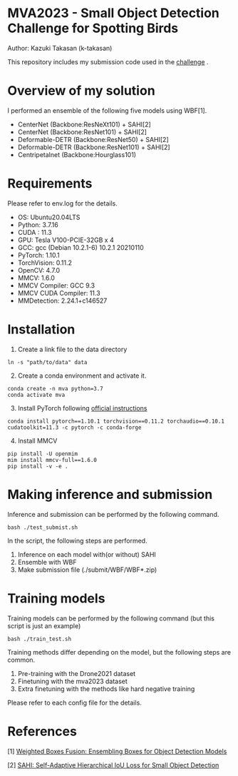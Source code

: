 # MVA2023 - Small Object Detection Challenge for Spotting Birds

Author: Kazuki Takasan (k-takasan)

This repository includes my submission code used in the [challenge](http://www.mva-org.jp/mva2023/challenge) .

# Overview of my solution
I performed an ensemble of the following five models using WBF[1].
- CenterNet (Backbone:ResNeXt101) + SAHI[2]
- CenterNet (Backbone:ResNet101) + SAHI[2]
- Deformable-DETR (Backbone:ResNet50) + SAHI[2]
- Deformable-DETR (Backbone:ResNet101) + SAHI[2]
- Centripetalnet (Backbone:Hourglass101)

# Requirements
Please refer to env.log for the details.
- OS: Ubuntu20.04LTS
- Python: 3.7.16
- CUDA : 11.3
- GPU: Tesla V100-PCIE-32GB x 4
- GCC: gcc (Debian 10.2.1-6) 10.2.1 20210110
- PyTorch: 1.10.1
- TorchVision: 0.11.2
- OpenCV: 4.7.0
- MMCV: 1.6.0
- MMCV Compiler: GCC 9.3
- MMCV CUDA Compiler: 11.3
- MMDetection: 2.24.1+c146527

# Installation
<!-- 1. Clone this repository(uploading soon)
```
git clone https://github.com/k-takasan/mva2023_submit_takasan.git
``` -->
1. Create a link file to the data directory
```
ln -s "path/to/data" data
```
2. Create a conda environment and activate it.
```
conda create -n mva python=3.7
conda activate mva
```
3. Install PyTorch following [official instructions](https://pytorch.org/get-started/locally/)
```
conda install pytorch==1.10.1 torchvision==0.11.2 torchaudio==0.10.1 cudatoolkit=11.3 -c pytorch -c conda-forge
```
4. Install MMCV
```
pip install -U openmim
mim install mmcv-full==1.6.0
pip install -v -e .
```

# Making inference and submission
Inference and submission can be performed by the following command.
```shell
bash ./test_submist.sh
```
In the script, the following steps are performed.
1. Inference on each model with(or without) SAHI
2. Ensemble with WBF
3. Make submission file (./submit/WBF/WBF*.zip)

# Training models
Training models can be performed by the following command (but this script is just an example)
```shell
bash ./train_test.sh
```

Training methods differ depending on the model, but the following steps are common.
1. Pre-training with the Drone2021 dataset
2. Finetuning with the mva2023 dataset
3. Extra finetuning with the methods like hard negative training  

Please refer to each config file for the details.

# References
[1] [Weighted Boxes Fusion: Ensembling Boxes for Object Detection Models](https://arxiv.org/abs/1910.13302)

[2] [SAHI: Self-Adaptive Hierarchical IoU Loss for Small Object Detection](https://arxiv.org/abs/2108.09418)